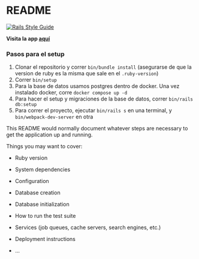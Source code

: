 # README

[![Rails Style Guide](https://img.shields.io/badge/code_style-rubocop-brightgreen.svg)](https://github.com/rubocop/rubocop-rails)

**Visita la app [aquí](https://hobbies-app-grupo32.herokuapp.com/)**

### Pasos para el setup

1. Clonar el repositorio y correr `bin/bundle install` (asegurarse de que la version de ruby es la misma que sale en el `.ruby-version`)
2. Correr `bin/setup`
3. Para la base de datos usamos postgres dentro de docker. Una vez instalado docker, corre `docker compose up -d`
4. Para hacer el setup y migraciones de la base de datos, correr `bin/rails db:setup`
5. Para correr el proyecto, ejecutar `bin/rails s` en una terminal, y `bin/webpack-dev-server` en otra

This README would normally document whatever steps are necessary to get the
application up and running.

Things you may want to cover:

- Ruby version

- System dependencies

- Configuration

- Database creation

- Database initialization

- How to run the test suite

- Services (job queues, cache servers, search engines, etc.)

- Deployment instructions

- ...
